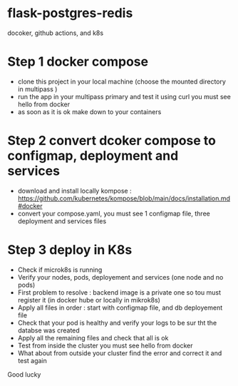 # flask-postgres-redis
docoker, github actions, and k8s

# Step 1 docker compose
- clone this project in your local machine (choose the mounted directory in multipass )
- run the app in your multipass primary and test it using curl you must see hello from docker
- as soon as it is ok make down to your containers
# Step 2 convert dcoker compose to configmap, deployment and services
- download and install locally kompose : https://github.com/kubernetes/kompose/blob/main/docs/installation.md#docker
- convert your compose.yaml, you must see 1 configmap file, three deployment and services files

# Step 3 deploy in K8s
- Check if microk8s is running
- Verify your nodes, pods, deployement and services (one node and no pods)
- First problem to resolve : backend image is a private one so tou must register it (in docker hube or locally in mikrok8s)
- Apply all files in order : start with configmap file, and db deployement file
- Check that your pod is healthy and verify your logs to be sur tht the databse was created
- Apply all the remaining files and check that all is ok
- Test from inside the cluster you must see hello from docker
- What about from outside your cluster find the error and correct it and test again

Good lucky 
